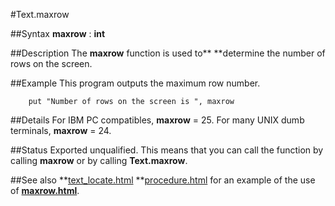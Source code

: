 
#Text.maxrow

##Syntax
**maxrow** : **int**



##Description
The **maxrow** function is used to** **determine the number of rows on the screen.



##Example
This program outputs the maximum row number.


        put "Number of rows on the screen is ", maxrow
##Details
For IBM PC compatibles, **maxrow** = 25. For many UNIX dumb terminals, **maxrow** = 24. 



##Status
Exported unqualified.
This means that you can call the function by calling **maxrow** or by calling **Text.maxrow**.



##See also
**[text_locate.html](Text.Locate) **[procedure.html](procedure) for an example of the use of **[maxrow.html](maxrow)**.


